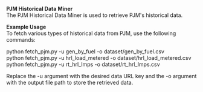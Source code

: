 **PJM Historical Data Miner**  
The PJM Historical Data Miner is used to retrieve PJM's historical data.

**Example Usage**  
To fetch various types of historical data from PJM, use the following commands:

python fetch_pjm.py -u gen_by_fuel -o dataset/gen_by_fuel.csv  
python fetch_pjm.py -u hrl_load_metered -o dataset/hrl_load_metered.csv
python fetch_pjm.py -u rt_hrl_lmps -o dataset/rt_hrl_lmps.csv  

Replace the -u argument with the desired data URL key and the -o argument with the output file path to store the retrieved data.
